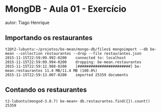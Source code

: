 # MongDB - Aula 01 - Exercício
autor: Tiago Henrique

## Importando os restaurantes

```
t2@t2-lubuntu:~/projetos/be-mean/mongo-db/files$ mongoimport --db be-mean --collection restaurantes --drop --file restaurantes.json 
2015-11-15T22:59:09.992-0200	connected to: localhost
2015-11-15T22:59:09.994-0200	dropping: be-mean.restaurantes
2015-11-15T22:59:12.988-0200	[########################] be-mean.restaurantes	11.4 MB/11.4 MB (100.0%)
2015-11-15T22:59:13.007-0200	imported 25359 documents

```

## Contando os restaurantes

```
t2-lubuntu(mongod-3.0.7) be-mean> db.restaurantes.find({}).count()
25359

```
